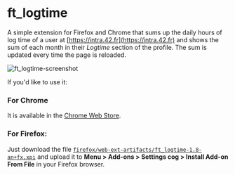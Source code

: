 # ft_logtime
A simple extension for Firefox and Chrome that sums up the daily hours of log time of a user at [https://intra.42.fr](https://intra.42.fr) and shows the sum of each month in their *Logtime* section of the profile.
The sum is updated every time the page is reloaded.

![ft_logtime-screenshot](https://user-images.githubusercontent.com/6943864/103114257-2b2a6180-465e-11eb-8a2a-8e841e0a6b42.jpg)

If you'd like to use it:

### For Chrome
It is available in the [Chrome Web Store](https://chrome.google.com/webstore/detail/ftlogtime/mnohnflacgkmhaocfhhmjeeciibiciep).

### For Firefox:
Just download the file [`firefox/web-ext-artifacts/ft_logtime-1.8-an+fx.xpi`](https://github.com/mohamedhaddi/ft_logtime/blob/main/firefox/web-ext-artifacts/ft_logtime-1.8-an%2Bfx.xpi) and upload it to **Menu > Add-ons > Settings cog > Install Add-on From File** in your Firefox browser.
